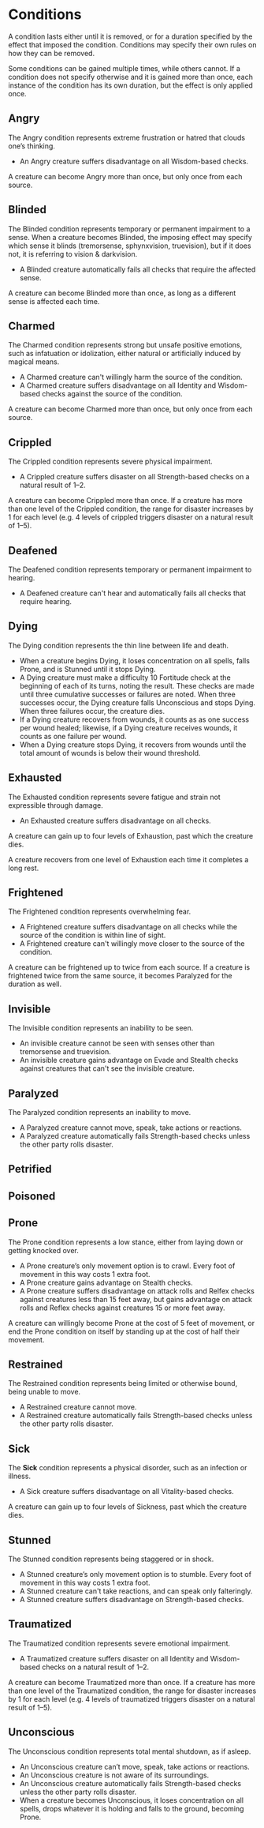 # Conditions

A condition lasts either until it is removed, or for a duration specified by the effect that imposed the condition. Conditions may specify their own rules on how they can be removed.

Some conditions can be gained multiple times, while others cannot. If a condition does not specify otherwise and it is gained more than once, each instance of the condition has its own duration, but the effect is only applied once.

## Angry

The Angry condition represents extreme frustration or hatred that clouds one’s thinking.

* An Angry creature suffers disadvantage on all Wisdom-based checks.

A creature can become Angry more than once, but only once from each source.

## Blinded

The Blinded condition represents temporary or permanent impairment to a sense. When a creature becomes Blinded, the imposing effect may specify which sense it blinds \(tremorsense, sphynxvision, truevision\), but if it does not, it is referring to vision & darkvision.

* A Blinded creature automatically fails all checks that require the affected sense.

A creature can become Blinded more than once, as long as a different sense is affected each time.

## Charmed

The Charmed condition represents strong but unsafe positive emotions, such as infatuation or idolization, either natural or artificially induced by magical means.

* A Charmed creature can't willingly harm the source of the condition.
* A Charmed creature suffers disadvantage on all Identity and Wisdom-based checks against the source of the condition.

A creature can become Charmed more than once, but only once from each source.

## Crippled

The Crippled condition represents severe physical impairment.

* A Crippled creature suffers disaster on all Strength-based checks on a natural result of 1–2.

A creature can become Crippled more than once. If a creature has more than one level of the Crippled condition, the range for disaster increases by 1 for each level \(e.g. 4 levels of crippled triggers disaster on a natural result of 1–5\).

## Deafened

The Deafened condition represents temporary or permanent impairment to hearing.

* A Deafened creature can't hear and automatically fails all checks that require hearing.

## Dying

The Dying condition represents the thin line between life and death.

* When a creature begins Dying, it loses concentration on all spells, falls Prone, and is Stunned until it stops Dying.
* A Dying creature must make a difficulty 10 Fortitude check at the beginning of each of its turns, noting the result. These checks are made until three cumulative successes or failures are noted. When three successes occur, the Dying creature falls Unconscious and stops Dying. When three failures occur, the creature dies.
* If a Dying creature recovers from wounds, it counts as as one success per wound healed; likewise, if a Dying creature receives wounds, it counts as one failure per wound.
* When a Dying creature stops Dying, it recovers from wounds until the total amount of wounds is below their wound threshold.

## Exhausted

The Exhausted condition represents severe fatigue and strain not expressible through damage.

* An Exhausted creature suffers disadvantage on all checks.

A creature can gain up to four levels of Exhaustion, past which the creature dies.

A creature recovers from one level of Exhaustion each time it completes a long rest.

## Frightened

The Frightened condition represents overwhelming fear.

*  A Frightened creature suffers disadvantage on all checks while the source of the condition is within line of sight.
* A Frightened creature can't willingly move closer to the source of the condition.

A creature can be frightened up to twice from each source. If a creature is frightened twice from the same source, it becomes Paralyzed for the duration as well.

## Invisible

The Invisible condition represents an inability to be seen.

* An invisible creature cannot be seen with senses other than tremorsense and truevision.
* An invisible creature gains advantage on Evade and Stealth checks against creatures that can't see the invisible creature.

## Paralyzed

The Paralyzed condition represents an inability to move.

* A Paralyzed creature cannot move, speak, take actions or reactions.
* A Paralyzed creature automatically fails Strength-based checks unless the other party rolls disaster.

## Petrified

## Poisoned

## Prone

The Prone condition represents a low stance, either from laying down or getting knocked over.

* A Prone creature’s only movement option is to crawl. Every foot of movement in this way costs 1 extra foot.
* A Prone creature gains advantage on Stealth checks.
* A Prone creature suffers disadvantage on attack rolls and Relfex checks against creatures less than 15 feet away, but gains advantage on attack rolls and Reflex checks against creatures 15 or more feet away.

A creature can willingly become Prone at the cost of 5 feet of movement, or end the Prone condition on itself by standing up at the cost of half their movement.

## Restrained

The Restrained condition represents being limited or otherwise bound, being unable to move.

* A Restrained creature cannot move.
* A Restrained creature automatically fails Strength-based checks unless the other party rolls disaster.

## Sick

The **Sick** condition represents a physical disorder, such as an infection or illness.

* A Sick creature suffers disadvantage on all Vitality-based checks.

A creature can gain up to four levels of Sickness, past which the creature dies.

## Stunned

The Stunned condition represents being staggered or in shock.

* A Stunned creature’s only movement option is to stumble. Every foot of movement in this way costs 1 extra foot.
* A Stunned creature can't take reactions, and can speak only falteringly.
* A Stunned creature suffers disadvantage on Strength-based checks.

## Traumatized

The Traumatized condition represents severe emotional impairment.

* A Traumatized creature suffers disaster on all Identity and Wisdom-based checks on a natural result of 1–2.

A creature can become Traumatized more than once. If a creature has more than one level of the Traumatized condition, the range for disaster increases by 1 for each level \(e.g. 4 levels of traumatized triggers disaster on a natural result of 1–5\).

## Unconscious

The Unconscious condition represents total mental shutdown, as if asleep.

* An Unconscious creature can’t move, speak, take actions or reactions.
* An Unconscious creature is not aware of its surroundings.
* An Unconscious creature automatically fails Strength-based checks unless the other party rolls disaster.
* When a creature becomes Unconscious, it loses concentration on all spells, drops whatever it is holding and falls to the ground, becoming Prone.

